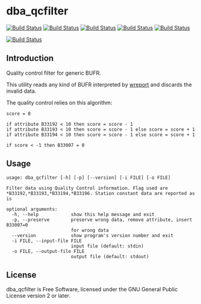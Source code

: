 # dba_qcfilter

[![Build Status](https://badges.herokuapp.com/travis/ARPA-SIMC/dba_qcfilter?branch=master&env=DOCKER_IMAGE=centos:7&label=centos7)](https://travis-ci.org/ARPA-SIMC/dba_qcfilter)
[![Build Status](https://badges.herokuapp.com/travis/ARPA-SIMC/dba_qcfilter?branch=master&env=DOCKER_IMAGE=centos:8&label=centos8)](https://travis-ci.org/ARPA-SIMC/dba_qcfilter)
[![Build Status](https://badges.herokuapp.com/travis/ARPA-SIMC/dba_qcfilter?branch=master&env=DOCKER_IMAGE=fedora:30&label=fedora30)](https://travis-ci.org/ARPA-SIMC/dba_qcfilter)
[![Build Status](https://badges.herokuapp.com/travis/ARPA-SIMC/dba_qcfilter?branch=master&env=DOCKER_IMAGE=fedora:31&label=fedora31)](https://travis-ci.org/ARPA-SIMC/dba_qcfilter)
[![Build Status](https://badges.herokuapp.com/travis/ARPA-SIMC/dba_qcfilter?branch=master&env=DOCKER_IMAGE=fedora:rawhide&label=fedorarawhide)](https://travis-ci.org/ARPA-SIMC/dba_qcfilter)

[![Build Status](https://copr.fedorainfracloud.org/coprs/simc/stable/package/dba_qcfilter/status_image/last_build.png)](https://copr.fedorainfracloud.org/coprs/simc/stable/package/dba_qcfilter/)

## Introduction

Quality control filter for generic BUFR.

This utility reads any kind of BUFR interpreted by [wreport][1] and discards
the invalid data.

The quality control relies on this algorithm:

```
score = 0

if attribute B33192 < 10 then score = score - 1
if attribute B33193 < 10 then score = score - 1 else score = score + 1
if attribute B33194 < 10 then score = score - 1 else score = score + 1

if score < -1 then B33007 = 0
```

## Usage

```
usage: dba_qcfilter [-h] [-p] [--version] [-i FILE] [-o FILE]

Filter data using Quality Control information. Flag used are
*B33192,*B33193,*B33194,*B33196. Station constant data are reported as is

optional arguments:
  -h, --help            show this help message and exit
  -p, --preserve        preserve wrong data, remove attribute, insert B33007=0
                        for wrong data
  --version             show program's version number and exit
  -i FILE, --input-file FILE
                        input file (default: stdin)
  -o FILE, --output-file FILE
                        output file (default: stdout)
```

## License

dba_qcfilter is Free Software, licensed under the GNU General Public License
version 2 or later.



[1]: https://github.com/arpa-simc/wreport
[2]: https://github.com/arpa-simc/dballe
